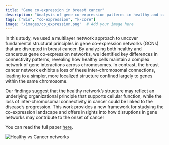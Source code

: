 ```yaml
---
title: "Gene co-expression in breast cancer"
description: "Analysis of gene co-expression patterns in healthy and cancer samples."
tags: ["Bio", "co-expression", "k-core"]
image: "/images/co_expression.png"  # Add your image here
---
```


In this study, we used a multilayer network approach to uncover fundamental structural principles in gene co-expression networks (GCNs) that are disrupted in breast cancer. By analyzing both healthy and cancerous gene co-expression networks, we identified key differences in connectivity patterns, revealing how healthy cells maintain a complex network of gene interactions across chromosomes. In contrast, the breast cancer network exhibits a loss of these inter-chromosomal connections, leading to a simpler, more localized structure confined largely to genes within the same chromosome.

Our findings suggest that the healthy network’s structure may reflect an underlying organizational principle that supports cellular function, while the loss of inter-chromosomal connectivity in cancer could be linked to the disease’s progression. This work provides a new framework for studying the co-expression landscape and offers insights into how disruptions in gene networks may contribute to the onset of cancer

You can read the full paper [here](https://link.springer.com/article/10.1007/s41109-020-00291-1).

![Healthy vs Cancer networks](/images/co_expression_1.png)
